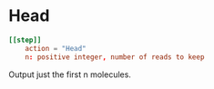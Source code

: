 # Head

```toml
[[step]]
    action = "Head"
    n: positive integer, number of reads to keep
```

Output just the first n molecules.

